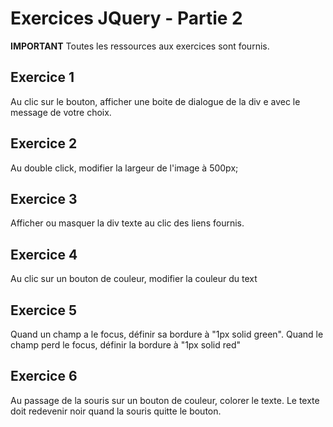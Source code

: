# Exercices JQuery - Partie 2

**IMPORTANT**
Toutes les ressources aux exercices sont fournis.

## Exercice 1
Au clic sur le bouton, afficher une boite de dialogue de la div
e avec le message de votre choix.

## Exercice 2
Au double click, modifier la largeur de l'image à 500px;

## Exercice 3
Afficher ou masquer la div texte au clic des liens fournis.

## Exercice 4
Au clic sur un bouton de couleur, modifier la couleur du text
## Exercice 5
Quand un champ a le focus, définir sa bordure à "1px solid green". Quand le champ perd le focus, définir la bordure à "1px solid red"

## Exercice 6
Au passage de la souris sur un bouton de couleur, colorer le texte. Le texte doit redevenir noir quand la souris quitte le bouton.
